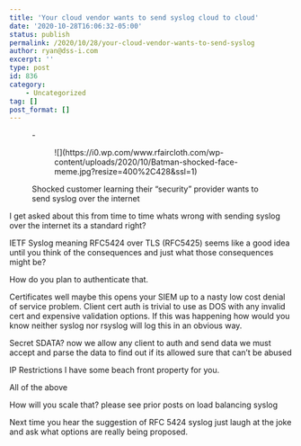 ```yaml
---
title: 'Your cloud vendor wants to send syslog cloud to cloud'
date: '2020-10-28T16:06:32-05:00'
status: publish
permalink: /2020/10/28/your-cloud-vendor-wants-to-send-syslog
author: ryan@dss-i.com
excerpt: ''
type: post
id: 836
category:
    - Uncategorized
tag: []
post_format: []
---
```

<figure class="wp-block-gallery columns-1 is-cropped">- <figure>![](https://i0.wp.com/www.rfaircloth.com/wp-content/uploads/2020/10/Batman-shocked-face-meme.jpg?resize=400%2C428&ssl=1)</figure>

<figcaption class="blocks-gallery-caption">Shocked customer learning their “security” provider wants to send syslog over the internet</figcaption></figure>I get asked about this from time to time whats wrong with sending syslog over the internet its a standard right?

IETF Syslog meaning RFC5424 over TLS (RFC5425) seems like a good idea until you think of the consequences and just what those consequences might be?

How do you plan to authenticate that.

Certificates well maybe this opens your SIEM up to a nasty low cost denial of service problem. Client cert auth is trivial to use as DOS with any invalid cert and expensive validation options. If this was happening how would you know neither syslog nor rsyslog will log this in an obvious way.

Secret SDATA? now we allow any client to auth and send data we must accept and parse the data to find out if its allowed sure that can’t be abused

IP Restrictions I have some beach front property for you.

All of the above

How will you scale that? please see prior posts on load balancing syslog

Next time you hear the suggestion of RFC 5424 syslog just laugh at the joke and ask what options are really being proposed.